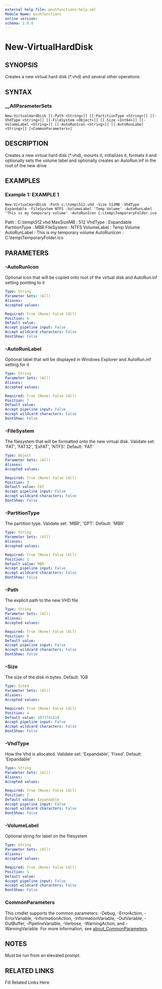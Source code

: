 ```yaml
---
external help file: poshfunctions-help.xml
Module Name: poshfunctions
online version: 
schema: 2.0.0
---
```


# New-VirtualHardDisk

## SYNOPSIS

Creates a new virtual hard disk (*.vhd) and several other operations

## SYNTAX

### __AllParameterSets

```
New-VirtualHardDisk [[-Path <String>]] [[-PartitionType <String>]] [[-VhdType <String>]] [[-FileSystem <Object>]] [[-Size <Int64>]] [[-VolumeLabel <String>]] [[-AutoRunIcon <String>]] [[-AutoRunLabel <String>]] [<CommonParameters>]
```

## DESCRIPTION

Creates a new virtual hard disk (*.vhd), mounts it, initializes it, formats it and optionally sets the volume label and
optionally creates an AutoRun.inf in the root of the new drive


## EXAMPLES

### Example 1: EXAMPLE 1

```
New-VirtualHardDisk -Path c:\temp\512.vhd -Size 512MB -VhdType Expandable -FileSystem NTFS -VolumeLabel 'Temp Volume' -AutoRunLabel 'This is my temporary volume' -AutoRunIcon C:\temp\TemporaryFolder.ico
```

Path          : C:\temp\512.vhd
MaxSizeMB     : 512
VhdType       : Expandable
PartitionType : MBR
FileSystem    : NTFS
VolumeLabel   : Temp Volume
AutoRunLabel  : This is my temporary volume
AutoRunIcon   : C:\temp\TemporaryFolder.ico






## PARAMETERS

### -AutoRunIcon

Optional icon that will be copied onto root of the virtual disk and AutoRun.inf setting pointing to it

```yaml
Type: String
Parameter Sets: (All)
Aliases: 
Accepted values: 

Required: True (None) False (All)
Position: 6
Default value: 
Accept pipeline input: False
Accept wildcard characters: False
DontShow: False
```

### -AutoRunLabel

Optional label that will be displayed in Windows Explorer and AutoRun.inf setting for it

```yaml
Type: String
Parameter Sets: (All)
Aliases: 
Accepted values: 

Required: True (None) False (All)
Position: 7
Default value: 
Accept pipeline input: False
Accept wildcard characters: False
DontShow: False
```

### -FileSystem

The filesystem that will be formatted onto the new virtual disk.
Validate set: 'FAT', 'FAT32', 'ExFAT', 'NTFS'.
Default: 'FAT'

```yaml
Type: Object
Parameter Sets: (All)
Aliases: 
Accepted values: 

Required: True (None) False (All)
Position: 3
Default value: FAT
Accept pipeline input: False
Accept wildcard characters: False
DontShow: False
```

### -PartitionType

The partition type.
Validate set: 'MBR', 'GPT'.
Default: 'MBR'

```yaml
Type: String
Parameter Sets: (All)
Aliases: 
Accepted values: 

Required: True (None) False (All)
Position: 1
Default value: MBR
Accept pipeline input: False
Accept wildcard characters: False
DontShow: False
```

### -Path

The explicit path to the new VHD file

```yaml
Type: String
Parameter Sets: (All)
Aliases: 
Accepted values: 

Required: True (None) False (All)
Position: 0
Default value: 
Accept pipeline input: False
Accept wildcard characters: False
DontShow: False
```

### -Size

The size of the disk in bytes.
Default: 1GB

```yaml
Type: Int64
Parameter Sets: (All)
Aliases: 
Accepted values: 

Required: True (None) False (All)
Position: 4
Default value: 1073741824
Accept pipeline input: False
Accept wildcard characters: False
DontShow: False
```

### -VhdType

How the Vhd is allocated.
Validate set: 'Expandable', 'Fixed'.
Default: 'Expandable'

```yaml
Type: String
Parameter Sets: (All)
Aliases: 
Accepted values: 

Required: True (None) False (All)
Position: 2
Default value: Expandable
Accept pipeline input: False
Accept wildcard characters: False
DontShow: False
```

### -VolumeLabel

Optional string for label on the filesystem

```yaml
Type: String
Parameter Sets: (All)
Aliases: 
Accepted values: 

Required: True (None) False (All)
Position: 5
Default value: 
Accept pipeline input: False
Accept wildcard characters: False
DontShow: False
```


### CommonParameters

This cmdlet supports the common parameters: -Debug, -ErrorAction, -ErrorVariable, -InformationAction, -InformationVariable, -OutVariable, -OutBuffer, -PipelineVariable, -Verbose, -WarningAction, and -WarningVariable. For more information, see [about_CommonParameters](http://go.microsoft.com/fwlink/?LinkID=113216).

## NOTES

Must be run from an elevated prompt.


## RELATED LINKS

Fill Related Links Here

